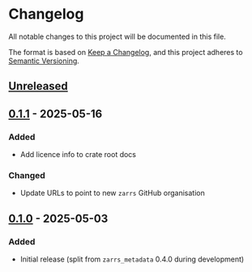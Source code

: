 # Changelog

All notable changes to this project will be documented in this file.

The format is based on [Keep a Changelog](https://keepachangelog.com/en/1.0.0/),
and this project adheres to [Semantic Versioning](https://semver.org/spec/v2.0.0.html).

## [Unreleased]

## [0.1.1] - 2025-05-16

### Added
- Add licence info to crate root docs

### Changed
- Update URLs to point to new `zarrs` GitHub organisation

## [0.1.0] - 2025-05-03

### Added
- Initial release (split from `zarrs_metadata` 0.4.0 during development)

[unreleased]: https://github.com/zarrs/zarrs/compare/zarrs_registry-v0.1.1...HEAD
[0.1.1]: https://github.com/LDeakin/zarrs/releases/tag/zarrs_registry-v0.1.1
[0.1.0]: https://github.com/LDeakin/zarrs/releases/tag/zarrs_registry-v0.1.0
